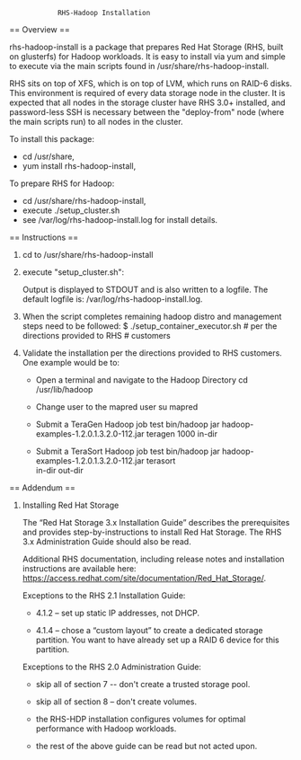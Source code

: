 		        RHS-Hadoop Installation

== Overview ==

  rhs-hadoop-install is a package that prepares Red Hat Storage (RHS, built on
  glusterfs) for Hadoop workloads. It is easy to install via yum and simple to
  execute via the main scripts found in /usr/share/rhs-hadoop-install.

  RHS sits on top of XFS, which is on top of LVM, which runs on RAID-6 disks.
  This environment is required of every data storage node in the cluster.  It is
  expected that all nodes in the storage cluster have RHS 3.0+ installed, and
  password-less SSH is necessary between the "deploy-from" node (where the main
  scripts run) to all nodes in the cluster.

  To install this package:
   - cd /usr/share,
   - yum install rhs-hadoop-install,

  To prepare RHS for Hadoop:
   - cd /usr/share/rhs-hadoop-install,
   - execute ./setup_cluster.sh
   - see /var/log/rhs-hadoop-install.log for install details.



== Instructions ==

 1) cd to /usr/share/rhs-hadoop-install

 2) execute "setup_cluster.sh":

    Output is displayed to STDOUT and is also written to a logfile. The default
    logfile is: /var/log/rhs-hadoop-install.log.

 3) When the script completes remaining hadoop distro and management steps need
    to be followed: 
      $ ./setup_container_executor.sh # per the directions provided to RHS 
                                      # customers
 
 4) Validate the installation per the directions provided to RHS customers. One
    example would be to:

    - Open a terminal and navigate to the Hadoop Directory
      cd /usr/lib/hadoop
     
    - Change user to the mapred user
      su mapred

    - Submit a TeraGen Hadoop job test
      bin/hadoop jar hadoop-examples-1.2.0.1.3.2.0-112.jar teragen 1000 in-dir
	
    - Submit a TeraSort Hadoop job test
      bin/hadoop jar hadoop-examples-1.2.0.1.3.2.0-112.jar terasort \
                 in-dir out-dir


== Addendum ==

1) Installing Red Hat Storage

   The “Red Hat Storage 3.x Installation Guide” describes the prerequisites and
   provides step-by-instructions to install Red Hat Storage. The RHS 3.x
   Administration Guide should also be read.

   Additional RHS documentation, including release notes and installation 
   instructions are available here: 
     https://access.redhat.com/site/documentation/Red_Hat_Storage/. 

   Exceptions to the RHS 2.1 Installation Guide:

     * 4.1.2 – set up static IP addresses, not DHCP.

     * 4.1.4 – chose a “custom layout” to create a dedicated storage partition.
               You want to have already set up a RAID 6 device for this
               partition.

   Exceptions to the RHS 2.0 Administration Guide:

     * skip all of section 7 -- don't create a trusted storage pool.

     * skip all of section 8 – don't create volumes.

     * the RHS-HDP installation configures volumes for optimal performance with
       Hadoop workloads.

     * the rest of the above guide can be read but not acted upon.

